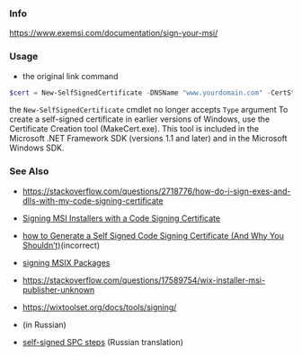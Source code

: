 
### Info
 https://www.exemsi.com/documentation/sign-your-msi/
### Usage



* the original link command


```powershell
$cert = New-SelfSignedCertificate -DNSName "www.yourdomain.com" -CertStoreLocation Cert:\CurrentUser\My -Type CodeSigningCert -Subject “Example of Your Code Signing Certificate”
```


the `New-SelfSignedCertificate` cmdlet no longer accepts `Type` argument To create a self-signed certificate in earlier versions of Windows, use the Certificate Creation tool (MakeCert.exe). This  tool is included in the Microsoft .NET Framework SDK (versions 1.1 and later) and in the Microsoft Windows SDK.
### See Also
  * https://stackoverflow.com/questions/2718776/how-do-i-sign-exes-and-dlls-with-my-code-signing-certificate

   * [Signing MSI Installers with a Code Signing Certificate](https://dogschasingsquirrels.com/2020/01/27/signing-msi-installers-with-a-code-signing-certificate/)
   * [how to Generate a Self Signed Code Signing Certificate (And Why You Shouldn’t)](https://codesigningstore.com/how-to-generate-self-signed-code-signing-certificate)(incorrect)
   * [signing MSIX Packages](https://www.firegiant.com/wix/wep-documentation/msix/signing-msix-packages/)
   * https://stackoverflow.com/questions/17589754/wix-installer-msi-publisher-unknown 
   * https://wixtoolset.org/docs/tools/signing/
   * [](https://zhivye-oboi-windows.ru/kak-sozdat-samopodpisannyy-sertifikat-v-windows.html)(in Russian)
   * [self-signed SPC steps](https://translated.turbopages.org/proxy_u/en-ru.ru.33ab5b2f-6489065c-d0c826cb-74722d776562/https/stackoverflow.com/questions/84847/how-do-i-create-a-self-signed-certificate-for%20-code-signing-on-windows) (Russian translation)

